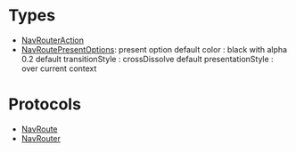 # Types

  - [NavRouterAction](/Documentation/NavRouter/NavRouterAction.md)
  - [NavRoutePresentOptions](/Documentation/NavRouter/NavRoutePresentOptions.md):
    present option
    default color : black with alpha 0.2
    default transitionStyle : crossDissolve
    default presentationStyle : over current context

# Protocols

  - [NavRoute](/Documentation/NavRouter/NavRoute.md)
  - [NavRouter](/Documentation/NavRouter/NavRouter.md)

